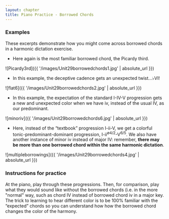 ```yaml
---
layout: chapter
title: Piano Practice - Borrowed Chords    
---
```


### Examples

These excerpts demonstrate how you might come across borrowed chords in a harmonic dictation exercise.

- Here again is the most familiar borrowed chord, the Picardy third.

![Picardy3rd]({{ '/images/Unit29borrowedchords1.jpg' | absolute_url }})

- In this example, the deceptive cadence gets an unexpected twist…♭VI!

![flat6]({{ '/images/Unit29borrowedchords2.jpg' | absolute_url }})

- In this example, the expectation of the standard I-IV-V progression gets a new and unexpected color when we have iv, instead of the usual IV, as our predominant.

![minoriv]({{ '/images/Unit29borrowedchords6.jpg' | absolute_url }})

- Here, instead of the “textbook” progression I-ii-V, we get a colorful tonic-predominant-dominant progression, I-ii<sup>∅4/2</sup>-V<sup>6/5</sup>. We also have another instance of minor iv instead of major IV: remember, **there may be more than one borrowed chord within the same harmonic dictation**.

![multipleborrowings]({{ '/images/Unit29borrowedchords4.jpg' | absolute_url }})

### Instructions for practice

At the piano, play through these progressions. Then, for comparison, play what they would sound like without the borrowed chords (i.e. in the more "normal" way, such as chord IV instead of borrowed chord iv in a major key. The trick to learning to hear different color is to be 100% familiar with the “expected” chords so you can understand how how the borrowed chord changes the color of the harmony.